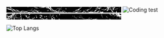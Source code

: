 <img align="center" alt="Coding test" width="300" height="15" src="https://github.com/caliskate/caliskate/blob/main/wavegif-ezgif.com-crop%20(1).gif?raw=true">
<img align="center" alt="Coding test" width="300" height="150" src="https://github.com/caliskate/caliskate/blob/main/f2.gif?raw=true">
<img align="center" alt="Coding test" width="300" height="15" src="https://github.com/caliskate/caliskate/blob/main/wavegif-ezgif.com-crop%20(2).gif?raw=true">

![Top Langs](https://github-readme-stats.vercel.app/api/top-langs/?username=caliskate&layout=compact&theme=transparent)
<!--
**caliskate/caliskate** is a ✨ _special_ ✨ repository because its `README.md` (this file) appears on your GitHub profile.

Here are some ideas to get you started:

- 🔭 I’m currently working on 
- 🌱 I’m currently learning machine learning with Python
- 👯 I’m looking to collaborate on applied artificial intelligence
- 🤔 I’m looking for help with ...
- 💬 Ask me about ...
- 📫 How to reach me: ...
- 😄 Pronouns: ...
- ⚡ Fun fact: ...
-->
